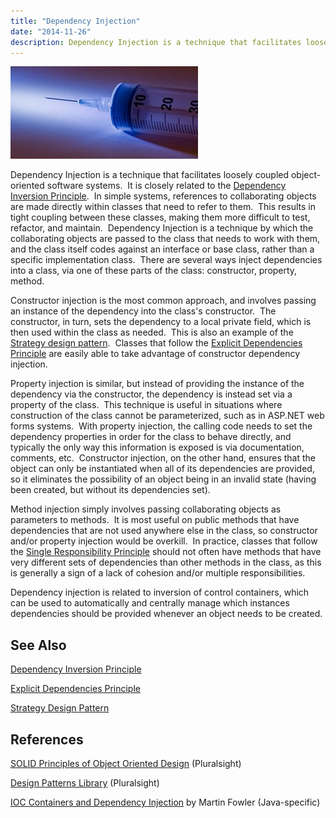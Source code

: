 ```yaml
---
title: "Dependency Injection"
date: "2014-11-26"
description: Dependency Injection is a technique that facilitates loosely coupled object-oriented software systems.
---
```


![3173827605_427626c6af](images/3173827605_427626c6af-300x148.jpg)

Dependency Injection is a technique that facilitates loosely coupled object-oriented software systems.  It is closely related to the [Dependency Inversion Principle](/principles/dependency-inversion-principle).  In simple systems, references to collaborating objects are made directly within classes that need to refer to them.  This results in tight coupling between these classes, making them more difficult to test, refactor, and maintain.  Dependency Injection is a technique by which the collaborating objects are passed to the class that needs to work with them, and the class itself codes against an interface or base class, rather than a specific implementation class.  There are several ways inject dependencies into a class, via one of these parts of the class: constructor, property, method.

Constructor injection is the most common approach, and involves passing an instance of the dependency into the class's constructor.  The constructor, in turn, sets the dependency to a local private field, which is then used within the class as needed.  This is also an example of the [Strategy design pattern](/design-patterns/strategy-pattern).  Classes that follow the [Explicit Dependencies Principle](/principles/explicit-dependencies-principle) are easily able to take advantage of constructor dependency injection.

Property injection is similar, but instead of providing the instance of the dependency via the constructor, the dependency is instead set via a property of the class.  This technique is useful in situations where construction of the class cannot be parameterized, such as in ASP.NET web forms systems.  With property injection, the calling code needs to set the dependency properties in order for the class to behave directly, and typically the only way this information is exposed is via documentation, comments, etc.  Constructor injection, on the other hand, ensures that the object can only be instantiated when all of its dependencies are provided, so it eliminates the possibility of an object being in an invalid state (having been created, but without its dependencies set).

Method injection simply involves passing collaborating objects as parameters to methods.  It is most useful on public methods that have dependencies that are not used anywhere else in the class, so constructor and/or property injection would be overkill.  In practice, classes that follow the [Single Responsibility Principle](/principles/single-responsibility-principle) should not often have methods that have very different sets of dependencies than other methods in the class, as this is generally a sign of a lack of cohesion and/or multiple responsibilities.

Dependency injection is related to inversion of control containers, which can be used to automatically and centrally manage which instances dependencies should be provided whenever an object needs to be created.

## See Also

[Dependency Inversion Principle](/principles/dependency-inversion-principle)

[Explicit Dependencies Principle](/principles/explicit-dependencies-principle)

[Strategy Design Pattern](/design-patterns/strategy-pattern)

## References

[SOLID Principles of Object Oriented Design](https://www.pluralsight.com/courses/principles-oo-design) (Pluralsight)

[Design Patterns Library](http://bit.ly/DesignPatternsLibrary) (Pluralsight)

[IOC Containers and Dependency Injection](http://www.martinfowler.com/articles/injection.html) by Martin Fowler (Java-specific)
